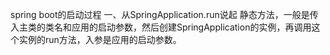 spring boot的启动过程
一、从SpringApplication.run说起
静态方法，一般是传入主类的类名和应用的启动参数，然后创建SpringApplication的实例，再调用这个实例的run方法，入参是应用的启动参数。
